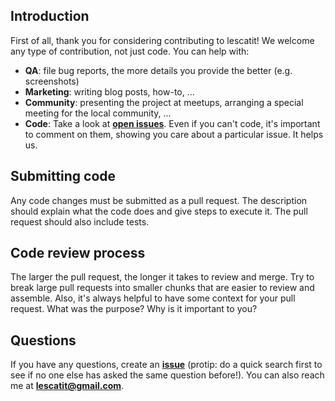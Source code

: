 ## Introduction

First of all, thank you for considering contributing to lescatit! We welcome any type of contribution, not just code. You can help with: 

- **QA**: file bug reports, the more details you provide the better (e.g. screenshots)
- **Marketing**: writing blog posts, how-to, ...
- **Community**: presenting the project at meetups, arranging a special meeting for the local community, ...
- **Code**: Take a look at **[open issues](https://github.com/mtnmunuklu/lescatit/issues)**. Even if you can't code, it's important to comment on them, showing you care about a particular issue. It helps us.

## Submitting code

Any code changes must be submitted as a pull request. The description should explain what the code does and give steps to execute it. The pull request should also include tests.

## Code review process

The larger the pull request, the longer it takes to review and merge. Try to break large pull requests into smaller chunks that are easier to review and assemble.
Also, it's always helpful to have some context for your pull request. What was the purpose? Why is it important to you?

## Questions

If you have any questions, create an **[issue](https://github.com/mtnmunuklu/lescatit/issues/new)** (protip: do a quick search first to see if no one else has asked the same question before!).
You can also reach me at **[lescatit@gmail.com](mailto:lescatit@gmail.com)**.

<!-- This `CONTRIBUTING.md` is based on @gocolly's contributing file (https://github.com/gocolly/coly/CONTRIBUTING.md) -->